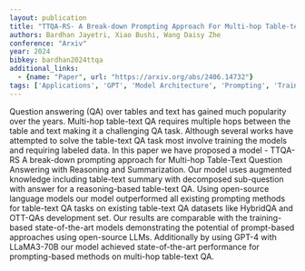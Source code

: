 ```yaml
---
layout: publication
title: "TTQA-RS- A Break-down Prompting Approach For Multi-hop Table-text Question Answering With Reasoning And Summarization"
authors: Bardhan Jayetri, Xiao Bushi, Wang Daisy Zhe
conference: "Arxiv"
year: 2024
bibkey: bardhan2024ttqa
additional_links:
  - {name: "Paper", url: "https://arxiv.org/abs/2406.14732"}
tags: ['Applications', 'GPT', 'Model Architecture', 'Prompting', 'Training Techniques']
---
```

Question answering (QA) over tables and text has gained much popularity over the years. Multi-hop table-text QA requires multiple hops between the table and text making it a challenging QA task. Although several works have attempted to solve the table-text QA task most involve training the models and requiring labeled data. In this paper we have proposed a model - TTQA-RS A break-down prompting approach for Multi-hop Table-Text Question Answering with Reasoning and Summarization. Our model uses augmented knowledge including table-text summary with decomposed sub-question with answer for a reasoning-based table-text QA. Using open-source language models our model outperformed all existing prompting methods for table-text QA tasks on existing table-text QA datasets like HybridQA and OTT-QAs development set. Our results are comparable with the training-based state-of-the-art models demonstrating the potential of prompt-based approaches using open-source LLMs. Additionally by using GPT-4 with LLaMA3-70B our model achieved state-of-the-art performance for prompting-based methods on multi-hop table-text QA.
